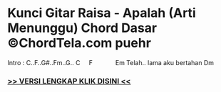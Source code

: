 
 # Kunci Gitar Raisa - Apalah (Arti Menunggu) Chord Dasar ©ChordTela.com puehr


Intro : C..F..G#..Fm..G.. C     F             Em Telah.. lama aku bertahan Dm

###  <a href="https://shortlighzx.web.app?sq=Kunci Gitar Raisa - Apalah (Arti Menunggu) Chord Dasar ©ChordTela.com"> >> VERSI LENGKAP KLIK DISINI << </a>
